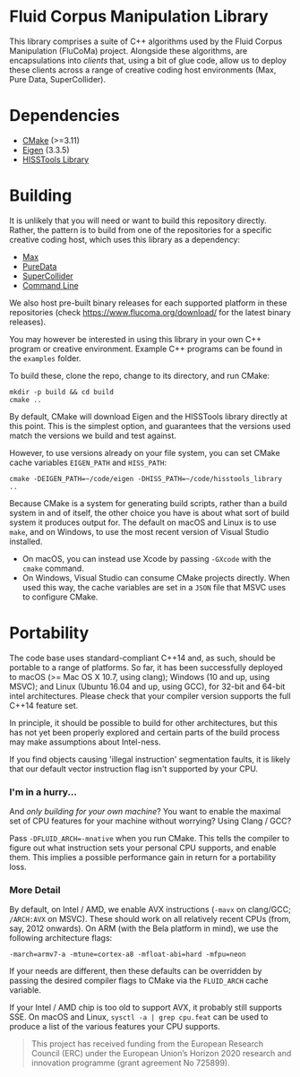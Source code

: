# Fluid Corpus Manipulation Library

This library comprises a suite of C++ algorithms used by the Fluid Corpus Manipulation (FluCoMa) project. Alongside these algorithms, are encapsulations into *clients* that, using a bit of glue code, allow us to deploy these clients across a range of creative coding host environments (Max, Pure Data, SuperCollider).

# Dependencies

* [CMake](http://cmake.org) (>=3.11)
* [Eigen](https://gitlab.com/libeigen/eigen) (3.3.5)
* [HISSTools Library](https://github.com/AlexHarker/HISSTools_Library)

# Building
It is unlikely that you will need or want to build this repository directly. Rather, the pattern is to build from one of the repositories for a specific creative coding host, which uses this library as a dependency:

* [Max]()
* [PureData]()
* [SuperCollider]()
* [Command Line]()

We also host pre-built binary releases for each supported platform in these repositories (check https://www.flucoma.org/download/ for the latest binary releases).

You may however be interested in using this library in your own C++ program or creative environment. Example C++ programs can be found in the `examples` folder.

To build these, clone the repo, change to its directory, and run CMake:
```
mkdir -p build && cd build
cmake ..
```
By default, CMake will download Eigen and the HISSTools library directly at this point. This is the simplest option, and guarantees that the versions used match the versions we build and test against.

However, to use versions already on your file system, you can set CMake cache variables `EIGEN_PATH` and `HISS_PATH`:

```
cmake -DEIGEN_PATH=~/code/eigen -DHISS_PATH=~/code/hisstools_library ..
```
Because CMake is a system for generating build scripts, rather than a build system in and of itself, the other choice you have is about what sort of build system it produces output for. The default on macOS and Linux is to use `make`, and on Windows, to use the most recent version of Visual Studio installed.

* On macOS, you can instead use Xcode by passing `-GXcode` with the `cmake` command.
* On Windows, Visual Studio can consume CMake projects directly. When used this way, the cache variables are set in a `JSON` file that MSVC uses to configure CMake.

# Portability
The code base uses standard-compliant C++14 and, as such, should be portable to a range of platforms. So far, it has been successfully deployed to macOS (>= Mac OS X 10.7, using clang); Windows (10 and up, using MSVC); and Linux (Ubuntu 16.04 and up, using GCC), for 32-bit and 64-bit intel architectures. Please check that your compiler version supports the full C++14 feature set.

In principle, it should be possible to build for other architectures, but this has not yet been properly explored and certain parts of the build process may make assumptions about Intel-ness.

If you find objects causing 'illegal instruction' segmentation faults, it is likely that our default vector instruction flag isn't supported by your CPU.

### I'm in a hurry...

And *only building for your own machine*? You want to enable the maximal set of CPU features for your machine without worrying? Using Clang / GCC?

Pass `-DFLUID_ARCH=-mnative` when you run CMake. This tells the compiler to figure out what instruction sets your personal CPU supports, and enable them. This implies a possible performance gain in return for a portability loss.

### More Detail
By default, on Intel / AMD, we enable AVX instructions (`-mavx` on clang/GCC; `/ARCH:AVX` on MSVC). These should work on all relatively recent CPUs (from, say, 2012 onwards). On ARM (with the Bela platform in mind), we use the following architecture flags:

```
-march=armv7-a -mtune=cortex-a8 -mfloat-abi=hard -mfpu=neon
```

If your needs are different, then these defaults can be overridden by passing the desired compiler flags to CMake via the `FLUID_ARCH` cache variable.

If your Intel / AMD chip is too old to support AVX, it probably still supports SSE. On macOS and Linux, `sysctl -a | grep cpu.feat` can be used to produce a list of the various features your CPU supports.

> This project has received funding from the European Research Council (ERC) under the European Union’s Horizon 2020 research and innovation programme (grant agreement No 725899).
